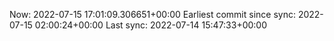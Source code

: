 Now: 2022-07-15 17:01:09.306651+00:00 Earliest commit since sync: 2022-07-15 02:00:24+00:00 Last sync: 2022-07-14 15:47:33+00:00
